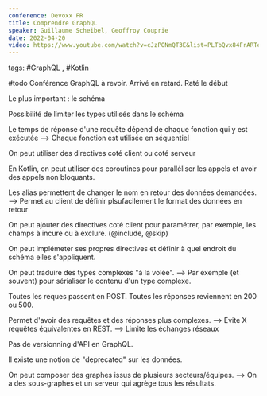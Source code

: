 ```yaml
---
conference: Devoxx FR
title: Comprendre GraphQL
speaker: Guillaume Scheibel, Geoffroy Couprie
date: 2022-04-20
video: https://www.youtube.com/watch?v=cJzPONmQT3E&list=PLTbQvx84FrARTeUA5pExVR5vjCOqWIplI&index=154
---
```

tags: #GraphQL , #Kotlin 

#todo Conférence GraphQL à revoir. Arrivé en retard. Raté le début

Le plus important : le schéma

Possibilité de limiter les types utilisés dans le schéma

Le temps de réponse d'une requête dépend de chaque fonction qui y est exécutée
--> Chaque fonction est utilisée en séquentiel

On peut utiliser des directives coté client ou coté serveur

En Kotlin, on peut utiliser des coroutines pour paralléliser les appels et avoir des appels non bloquants.

Les alias permettent de changer le nom en retour des données demandées.
--> Permet au client de définir plsufacilement le format des données en retour

On peut ajouter des directives coté client pour paramétrer, par exemple, les champs à incure ou à exclure. (@include, @skip)

On peut implémeter ses propres directives et définir à quel endroit du schéma elles s'appliquent.

On peut traduire des types complexes "à la volée".
--> Par exemple (et souvent) pour sérialiser le contenu d'un type complexe.

Toutes les reques passent en POST.
Toutes les réponses reviennent en 200 ou 500.

Permet d'avoir des requêtes et des réponses plus complexes.
--> Evite X requêtes équivalentes en REST. 
--> Limite les échanges réseaux

Pas de versionning d'API en GraphQL.

Il existe une notion de "deprecated" sur les données.

On peut composer des graphes issus de plusieurs secteurs/équipes.
--> On a des sous-graphes et un serveur qui agrège tous les résultats.

